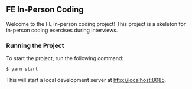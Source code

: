 ## FE In-Person Coding

Welcome to the FE in-person coding project! This project is a skeleton for in-person coding exercises during interviews.

### Running the Project

To start the project, run the following command:

```
$ yarn start
```

This will start a local development server at [http://localhost:8085](http://localhost:8085).
